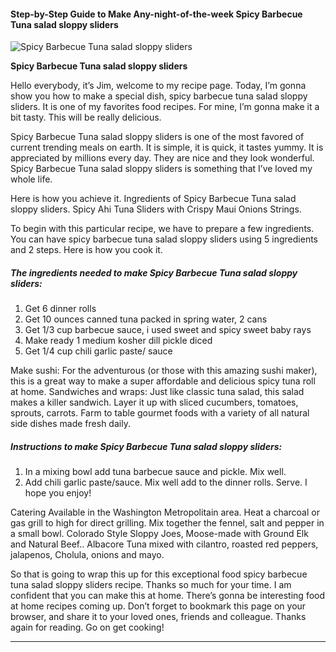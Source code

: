             

#### Step-by-Step Guide to Make Any-night-of-the-week Spicy Barbecue Tuna salad sloppy sliders

![Spicy Barbecue Tuna salad sloppy sliders](https://img-global.cpcdn.com/recipes/9d459f5ab5c37327/751x532cq70/spicy-barbecue-tuna-salad-sloppy-sliders-recipe-main-photo.jpg)

**Spicy Barbecue Tuna salad sloppy sliders**

Hello everybody, it’s Jim, welcome to my recipe page. Today, I’m gonna show you how to make a special dish, spicy barbecue tuna salad sloppy sliders. It is one of my favorites food recipes. For mine, I’m gonna make it a bit tasty. This will be really delicious.

Spicy Barbecue Tuna salad sloppy sliders is one of the most favored of current trending meals on earth. It is simple, it is quick, it tastes yummy. It is appreciated by millions every day. They are nice and they look wonderful. Spicy Barbecue Tuna salad sloppy sliders is something that I’ve loved my whole life.

Here is how you achieve it. Ingredients of Spicy Barbecue Tuna salad sloppy sliders. Spicy Ahi Tuna Sliders with Crispy Maui Onions Strings.

To begin with this particular recipe, we have to prepare a few ingredients. You can have spicy barbecue tuna salad sloppy sliders using 5 ingredients and 2 steps. Here is how you cook it.

##### The ingredients needed to make Spicy Barbecue Tuna salad sloppy sliders:

1.  Get 6 dinner rolls
2.  Get 10 ounces canned tuna packed in spring water, 2 cans
3.  Get 1/3 cup barbecue sauce, i used sweet and spicy sweet baby rays
4.  Make ready 1 medium kosher dill pickle diced
5.  Get 1/4 cup chili garlic paste/ sauce

Make sushi: For the adventurous (or those with this amazing sushi maker), this is a great way to make a super affordable and delicious spicy tuna roll at home. Sandwiches and wraps: Just like classic tuna salad, this salad makes a killer sandwich. Layer it up with sliced cucumbers, tomatoes, sprouts, carrots. Farm to table gourmet foods with a variety of all natural side dishes made fresh daily.

##### Instructions to make Spicy Barbecue Tuna salad sloppy sliders:

1.  In a mixing bowl add tuna barbecue sauce and pickle. Mix well.
2.  Add chili garlic paste/sauce. Mix well add to the dinner rolls. Serve. I hope you enjoy!

Catering Available in the Washington Metropolitain area. Heat a charcoal or gas grill to high for direct grilling. Mix together the fennel, salt and pepper in a small bowl. Colorado Style Sloppy Joes, Moose-made with Ground Elk and Natural Beef.. Albacore Tuna mixed with cilantro, roasted red peppers, jalapenos, Cholula, onions and mayo.

So that is going to wrap this up for this exceptional food spicy barbecue tuna salad sloppy sliders recipe. Thanks so much for your time. I am confident that you can make this at home. There’s gonna be interesting food at home recipes coming up. Don’t forget to bookmark this page on your browser, and share it to your loved ones, friends and colleague. Thanks again for reading. Go on get cooking!

* * *